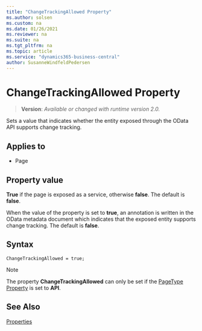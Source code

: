 ```yaml
---
title: "ChangeTrackingAllowed Property"
ms.author: solsen
ms.custom: na
ms.date: 01/26/2021
ms.reviewer: na
ms.suite: na
ms.tgt_pltfrm: na
ms.topic: article
ms.service: "dynamics365-business-central"
author: SusanneWindfeldPedersen
---
```

[//]: # (START>DO_NOT_EDIT)
[//]: # (IMPORTANT:Do not edit any of the content between here and the END>DO_NOT_EDIT.)
[//]: # (Any modifications should be made in the .xml files in the ModernDev repo.)
# ChangeTrackingAllowed Property
> **Version**: _Available or changed with runtime version 2.0._

Sets a value that indicates whether the entity exposed through the OData API supports change tracking.

## Applies to
-   Page

[//]: # (IMPORTANT: END>DO_NOT_EDIT)

## Property value
**True** if the page is exposed as a service, otherwise **false**. The default is **false**.

When the value of the property is set to **true**, an annotation is written in the OData metadata document which indicates that the exposed entity supports change tracking. The default is **false**.

## Syntax

```AL
ChangeTrackingAllowed = true;
```

> [!NOTE]
> The property **ChangeTrackingAllowed** can only be set if the [PageType Property](devenv-pagetype-property.md) is set to **API**.

 
## See Also  
[Properties](devenv-properties.md)  
